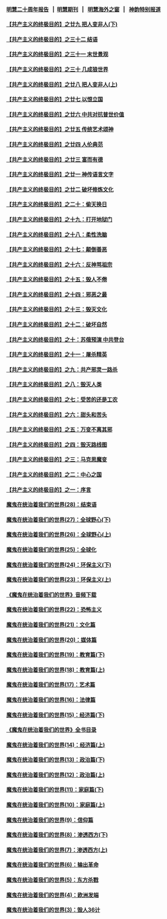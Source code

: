 #### [明慧二十周年报告](https://github.com/gfw-breaker/mh-reports/blob/master/README.md?t=07231241) &nbsp;&nbsp;|&nbsp;&nbsp;[明慧期刊](https://github.com/gfw-breaker/mh-qikan) &nbsp;&nbsp;|&nbsp;&nbsp; [明慧海外之窗](https://github.com/gfw-breaker/mh-news/blob/master/README.md?t=07231241) &nbsp;&nbsp;|&nbsp;&nbsp; [神韵特别报道](https://github.com/gfw-breaker/mh-news/blob/master/shenyun.md?t=07231241) 

#### [【共产主义的终极目的】之廿九 把人变非人(下)](../pages/nsc422/n11344140.md?t=07231241) 

#### [【共产主义的终极目的】之三十二 结语](../pages/nsc422/n11360535.md?t=07231241) 

#### [【共产主义的终极目的】之三十一 末世景观](../pages/nsc422/n11351129.md?t=07231241) 

#### [【共产主义的终极目的】之三十 几成狼世界](../pages/nsc422/n11348280.md?t=07231241) 

#### [【共产主义的终极目的】之廿八 把人变非人(上)](../pages/nsc422/n11340492.md?t=07231241) 

#### [【共产主义的终极目的】之廿七 以恨立国](../pages/nsc422/n11336944.md?t=07231241) 

#### [【共产主义的终极目的】之廿六 中共对抗普世价值](../pages/nsc422/n11324785.md?t=07231241) 

#### [【共产主义的终极目的】之廿五 传统艺术颂神](../pages/nsc422/n11296396.md?t=07231241) 

#### [【共产主义的终极目的】之廿四 人伦典范](../pages/nsc422/n11296397.md?t=07231241) 

#### [【共产主义的终极目的】之廿三 富而有德](../pages/nsc422/n11283598.md?t=07231241) 

#### [【共产主义的终极目的】之廿一 神传语言文字](../pages/nsc422/n11263265.md?t=07231241) 

#### [【共产主义的终极目的】之廿二 破坏修炼文化](../pages/nsc422/n11245728.md?t=07231241) 

#### [【共产主义的终极目的】之二十：偷天换日](../pages/nsc422/n11238846.md?t=07231241) 

#### [【共产主义的终极目的】之十九：打开地狱门](../pages/nsc422/n11206376.md?t=07231241) 

#### [【共产主义的终极目的】之十八：柔性洗脑](../pages/nsc422/n11199994.md?t=07231241) 

#### [【共产主义的终极目的】之十七：颠倒善恶](../pages/nsc422/n11179782.md?t=07231241) 

#### [【共产主义的终极目的】之十六：反神骂祖宗](../pages/nsc422/n11166798.md?t=07231241) 

#### [【共产主义的终极目的】之十五：毁人不倦](../pages/nsc422/n11166792.md?t=07231241) 

#### [【共产主义的终极目的】之十四：邪恶之最](../pages/nsc422/n11150249.md?t=07231241) 

#### [【共产主义的终极目的】之十三：毁灭文化](../pages/nsc422/n11135227.md?t=07231241) 

#### [【共产主义的终极目的】之十二：破坏自然](../pages/nsc422/n11135214.md?t=07231241) 

#### [【共产主义的终极目的】之十：苏俄预演 中共登台](../pages/nsc422/n11118424.md?t=07231241) 

#### [【共产主义的终极目的】之十一：屠杀精英](../pages/nsc422/n11118442.md?t=07231241) 

#### [【共产主义的终极目的】之九：共产邪灵一路杀](../pages/nsc422/n11114139.md?t=07231241) 

#### [【共产主义的终极目的】之八：毁灭人类](../pages/nsc422/n11108503.md?t=07231241) 

#### [【共产主义的终极目的】之七：受苦的还是工农](../pages/nsc422/n11101809.md?t=07231241) 

#### [【共产主义的终极目的】之六：甜头和苦头](../pages/nsc422/n11096971.md?t=07231241) 

#### [【共产主义的终极目的】之五：万变不离其邪](../pages/nsc422/n11091285.md?t=07231241) 

#### [【共产主义的终极目的】之四：毁灭路线图](../pages/nsc422/n11086284.md?t=07231241) 

#### [【共产主义的终极目的】之三：马克思魔变](../pages/nsc422/n11061941.md?t=07231241) 

#### [【共产主义的终极目的】之二：中心之国](../pages/nsc422/n11047728.md?t=07231241) 

#### [【共产主义的终极目的】之一：序言](../pages/nsc422/n11086077.md?t=07231241) 

#### [魔鬼在统治着我们的世界(28)：结束语](../pages/nsc422/n10936246.md?t=07231241) 

#### [魔鬼在统治着我们的世界(27)：全球野心(下)](../pages/nsc422/n10928319.md?t=07231241) 

#### [魔鬼在统治着我们的世界(26)：全球野心(上)](../pages/nsc422/n10900318.md?t=07231241) 

#### [魔鬼在统治着我们的世界(25)：全球化](../pages/nsc422/n10788205.md?t=07231241) 

#### [魔鬼在统治着我们的世界(24)：环保主义(下)](../pages/nsc422/n10695307.md?t=07231241) 

#### [魔鬼在统治着我们的世界(23)：环保主义(上)](../pages/nsc422/n10688613.md?t=07231241) 

#### [《魔鬼在统治着我们的世界》音频下载](../pages/nsc422/n10635553.md?t=07231241) 

#### [魔鬼在统治着我们的世界(22)：恐怖主义](../pages/nsc422/n10614727.md?t=07231241) 

#### [魔鬼在统治着我们的世界(21)：文化篇](../pages/nsc422/n10597706.md?t=07231241) 

#### [魔鬼在统治着我们的世界(20)：媒体篇](../pages/nsc422/n10586579.md?t=07231241) 

#### [魔鬼在统治着我们的世界(19)：教育篇(下)](../pages/nsc422/n10564808.md?t=07231241) 

#### [魔鬼在统治着我们的世界(18)：教育篇(上)](../pages/nsc422/n10526970.md?t=07231241) 

#### [魔鬼在统治着我们的世界(17)：艺术篇](../pages/nsc422/n10499093.md?t=07231241) 

#### [魔鬼在统治着我们的世界(16)：法律篇](../pages/nsc422/n10485969.md?t=07231241) 

#### [魔鬼在统治着我们的世界(15)：经济篇(下)](../pages/nsc422/n10469975.md?t=07231241) 

#### [《魔鬼在统治着我们的世界》全书目录](../pages/nsc422/n10464261.md?t=07231241) 

#### [魔鬼在统治着我们的世界(14)：经济篇(上)](../pages/nsc422/n10457370.md?t=07231241) 

#### [魔鬼在统治着我们的世界(13)：政治篇(下)](../pages/nsc422/n10448270.md?t=07231241) 

#### [魔鬼在统治着我们的世界(12)：政治篇(上)](../pages/nsc422/n10444576.md?t=07231241) 

#### [魔鬼在统治着我们的世界(11)：家庭篇(下)](../pages/nsc422/n10440961.md?t=07231241) 

#### [魔鬼在统治着我们的世界(10)：家庭篇(上)](../pages/nsc422/n10435448.md?t=07231241) 

#### [魔鬼在统治着我们的世界(9)：信仰篇](../pages/nsc422/n10432159.md?t=07231241) 

#### [魔鬼在统治着我们的世界(8)：渗透西方(下)](../pages/nsc422/n10429603.md?t=07231241) 

#### [魔鬼在统治着我们的世界(7)：渗透西方(上)](../pages/nsc422/n10426013.md?t=07231241) 

#### [魔鬼在统治着我们的世界(6)：输出革命](../pages/nsc422/n10421536.md?t=07231241) 

#### [魔鬼在统治着我们的世界(5)：东方杀戮](../pages/nsc422/n10417707.md?t=07231241) 

#### [魔鬼在统治着我们的世界(4)：欧洲发端](../pages/nsc422/n10414890.md?t=07231241) 

#### [魔鬼在统治着我们的世界(3)：毁人36计](../pages/nsc422/n10411583.md?t=07231241) 

